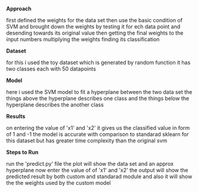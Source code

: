 **Approach**

first defined the weights for the data set 
then use the basic condition of SVM and brought down the weights
by testing it for ech data point and desending towards its original value
then getting the final weights 
to the input numbers multiplying the weights finding its classification

**Dataset**

for this i used the toy dataset which is generated by random function
it has two classes each with 50 datapoints

**Model**

here i used the SVM model to fit a hyperplane between the two data set
the things above the hyperplane describes one class and the things below the hyperplane describes the another class

**Results**

on entering the value of 'x1' and 'x2' it gives us the classified value in form of 1 and -1 
the model is accurate with comparison to standarad sklearn for this dataset
but has greater time complexity than the original svm

**Steps to Run**

run the 'predict.py' file
the plot will show the data set and an approx hyperplane 
now enter the value of of 'x1' and 'x2'
the output will show the predicted result by both custom and standarad module
and also it will show the the weights used by the custom  model 
